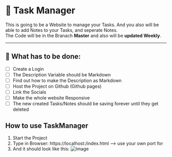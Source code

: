 # 📝 Task Manager

This is going to be a Website to manage your Tasks. And you also will be able to add Notes to your Tasks, and seperate Notes. <br>
The Code will be in the Branach **Master** and also will be **updated Weekly**. <br>

---

## 🎯 What has to be done:
- [ ] Create a Login
- [ ] The Description Variable should be Markdown
- [ ] Find out how to make the Description as Markdown
- [ ] Host the Project on Github (Github pages)
- [ ] Link the Socials
- [ ] Make the whole website Responsive
- [ ] The new created Tasks/Notes should be saving forever until they get deleted

## How to use TaskManager
1. Start the Project
2. Type in Browser: https://localhost:<port>/index.html --> use your own port for <port>
3. And it should look like this:
![image](https://github.com/user-attachments/assets/b2391ff5-ed11-4424-bf9b-a270f9d39671)
